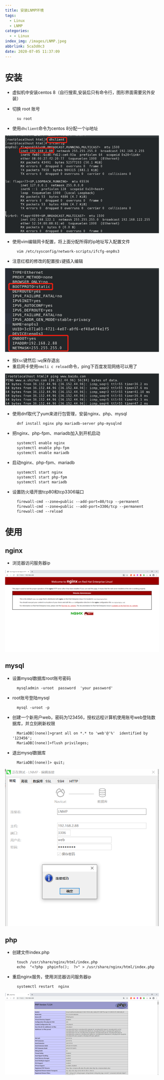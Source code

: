 ```yaml
---
title: 安装LNMP环境
tags:
  - Linux
  - LNMP
categories:
  - - Linux
index_img: /images/LNMP.jpeg
abbrlink: 5ca3d0c3
date: 2020-07-05 11:37:09
---
```

# 安装
- 虚拟机中安装centos 8（自行搜索,安装后只有命令行，图形界面需要另外安装）
- 切换 root 账号

        su root

- 使用`dhclient`命令为centos 8分配一个ip地址

![](/images/1593925975.jpg)

- 使用vim编辑网卡配置，将上面分配所得的ip地址写入配置文件

        vim /etc/sysconfig/network-scripts/ifcfg-enp0s3

- 注意红框的修改的配置按`i`键插入编辑

![](/images/1593924179.jpg)

- 按`Esc`键然后`:wq`保存退出
- 重启网卡使用`nmcli c reload`命令，ping下百度发现网络可以用了

![](/images/1593925621.jpg)

- 使用dnf取代了yum来进行包管理，安装nginx、php、mysql

        dnf install nginx php mariadb-server php-mysqlnd

- 把nginx、php-fpm、mariadb加入到开机启动

        systemctl enable nginx
        systemctl enable php-fpm
        systemctl enable mariadb

- 启动nginx、php-fpm、mariadb

        systemctl start nginx
        systemctl start php-fpm
        systemctl start mariadb

- 设置防火墙开放tcp80和tcp3306端口

        firewall-cmd --zone=public --add-port=80/tcp --permanent
        firewall-cmd --zone=public --add-port=3306/tcp --permanent
        firewall-cmd --reload

# 使用

## nginx
- 浏览器访问服务器ip

![](/images/1593924883.jpg)

## mysql

- 设置mysql数据库root账号密码

        mysqladmin -uroot  password  'your password'

- root账号登陆mysql

        mysql -uroot -p

- 创建一个新用户web，密码为123456，授权远程计算机使用账号web登陆数据库，并立刻刷新权限  

        MariaDB[(none)]>grant all on *.* to 'web'@'%'  identified by '123456';
        MariaDB[(none)]>flush privileges;

- 退出mysql数据库
    
        MariaDB[(none)]> quit; 

![](/images/1593925030.jpg)    

## php
- 创建文件index.php

        touch /usr/share/nginx/html/index.php
        echo  "<?php  phpinfo();  ?>" > /usr/share/nginx/html/index.php

- 重启nginx服务，使用浏览器访问服务器ip

        systemctl restart  nginx        


![](/images/1593924755.jpg)        